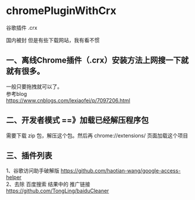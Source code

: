 # chromePluginWithCrx
谷歌插件  .crx


国内被封
但是有些下载网站，我有看不惯

## 一、离线Chrome插件（.crx）安装方法上网搜一下就就有很多。
一般只要拖拽就可以了。  
参考blog  
https://www.cnblogs.com/lexiaofei/p/7097206.html

## 二、开发者模式  ==》加载已经解压程序包  
需要下载 zip 包，解压这个包。然后再  chrome://extensions/   页面加载这个项目



## 三、插件列表
1、谷歌访问助手破解版       https://github.com/haotian-wang/google-access-helper  
2、去除 百度搜索 结果中的 推广链接  https://github.com/TongLing/baiduCleaner
